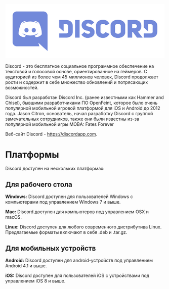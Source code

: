 <!--TITLE: Discord -->

![Logo](/uploads/discord/logo.png "Логотип")

Discord - это бесплатное социальное программное обеспечение на текстовой и голосовой основе, ориентированное на геймеров. С аудиторией из более чем 45 миллионов человек, Discord продолжает рости и содержит в себе множество обновлений и потрясающих возможностей.

Discord был разработан Discord Inc. (ранее известными как Hammer and Chisel), бывшими разработчиками ПО OpenFeint, которое было очень популярной мобильной игровой платформой для iOS и Android до 2012 года. Jason Citron, основатель, начал разработку Discord с группой замечательных сотрудников, также они были известны из-за популярной мобильной игры MOBA: Fates Forever

Веб-сайт Discord - https://discordapp.com.

# Платформы
Discord доступен на нескольких платформах:

## Для рабочего стола
**Windows:** Discord доступен для пользователей Windows с компьютерами под управлением Windows 7 и выше.

**Mac:** Discord доступен для компьютеров под управлением OSX и macOS.

**Linux:** Discord доступен для любого современного дистрибутива Linux. Предлагаемые форматы включают в себя .deb и .tar.gz.

## Для мобильных устройств
**Android:** Discord доступен для android-устройств под управлением Android 4.1 и выше.

**iOS:** Discord доступен для пользователей iOS с устройствами под управлением iOS 8 и выше.